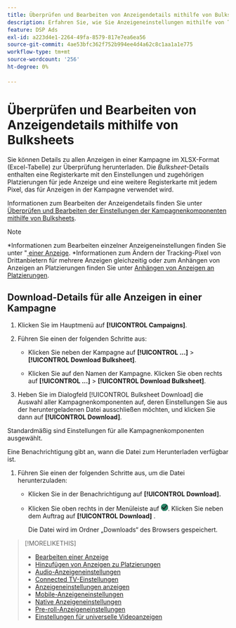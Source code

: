 ```yaml
---
title: Überprüfen und Bearbeiten von Anzeigendetails mithilfe von Bulksheets
description: Erfahren Sie, wie Sie Anzeigeneinstellungen mithilfe von Tabellen stapelweise überprüfen können.
feature: DSP Ads
exl-id: a223d4e1-2264-49fa-8579-817e7ea6ea56
source-git-commit: 4ae53bfc362f752b994ee4d4a62c8c1aa1a1e775
workflow-type: tm+mt
source-wordcount: '256'
ht-degree: 0%

---
```


# Überprüfen und Bearbeiten von Anzeigendetails mithilfe von Bulksheets

<!-- I should probably change this filename and get __?__ to set up a redirect from the old file to the new file. -->

Sie können Details zu allen Anzeigen in einer Kampagne im XLSX-Format (Excel-Tabelle) zur Überprüfung herunterladen. Die *Bulksheet*-Details enthalten eine Registerkarte mit den Einstellungen und zugehörigen Platzierungen für jede Anzeige und eine weitere Registerkarte mit jedem Pixel, das für Anzeigen in der Kampagne verwendet wird.

Informationen zum Bearbeiten der Anzeigendetails finden Sie unter [Überprüfen und Bearbeiten der Einstellungen der Kampagnenkomponenten mithilfe von Bulksheets](/help/dsp/campaign-management/campaign-components-review-edit.md).

>[!NOTE]
>
>*Informationen zum Bearbeiten einzelner Anzeigeneinstellungen finden Sie unter &quot;[&#x200B; einer Anzeige](/help/dsp/campaign-management/ads/ad-edit.md).
>*Informationen zum Ändern der Tracking-Pixel von Drittanbietern für mehrere Anzeigen gleichzeitig oder zum Anhängen von Anzeigen an Platzierungen finden Sie unter [Anhängen von Anzeigen an Platzierungen](/help/dsp/campaign-management/ads/ad-attach-to-placement.md).

## Download-Details für alle Anzeigen in einer Kampagne

1. Klicken Sie im Hauptmenü auf **[!UICONTROL Campaigns]**.

1. Führen Sie einen der folgenden Schritte aus:

   * Klicken Sie neben der Kampagne auf **[!UICONTROL ...]** > **[!UICONTROL Download Bulksheet]**.

   * Klicken Sie auf den Namen der Kampagne. Klicken Sie oben rechts auf **[!UICONTROL ...]** > **[!UICONTROL Download Bulksheet]**.

1. Heben Sie im Dialogfeld [!UICONTROL Bulksheet Download] die Auswahl aller Kampagnenkomponenten auf, deren Einstellungen Sie aus der heruntergeladenen Datei ausschließen möchten, und klicken Sie dann auf **[!UICONTROL Download]**.

Standardmäßig sind Einstellungen für alle Kampagnenkomponenten ausgewählt.

Eine Benachrichtigung gibt an, wann die Datei zum Herunterladen verfügbar ist.

1. Führen Sie einen der folgenden Schritte aus, um die Datei herunterzuladen:

   * Klicken Sie in der Benachrichtigung auf **[!UICONTROL Download].**

   * Klicken Sie oben rechts in der Menüleiste auf ![Aufträge](/help/dsp/assets/downloads.png). Klicken Sie neben dem Auftrag auf **[!UICONTROL Download]** .

     Die Datei wird im Ordner „Downloads“ des Browsers gespeichert.<!-- See "[Placement Columns in Downloaded/Uploaded Spreadsheets](#qa-sheet-columns)" for a list of the included columns. -->

>[!MORELIKETHIS]
>
>* [Bearbeiten einer Anzeige](/help/dsp/campaign-management/ads/ad-edit.md)
>* [Hinzufügen von Anzeigen zu Platzierungen](/help/dsp/campaign-management/ads/ad-attach-to-placement.md)
>* [Audio-Anzeigeneinstellungen](/help/dsp/campaign-management/ads/ad-settings-audio.md)
>* [Connected TV-Einstellungen](/help/dsp/campaign-management/ads/ad-settings-connected-tv.md)
>* [Anzeigeneinstellungen anzeigen](/help/dsp/campaign-management/ads/ad-settings-display.md)
>* [Mobile-Anzeigeneinstellungen](/help/dsp/campaign-management/ads/ad-settings-mobile.md)
>* [Native Anzeigeneinstellungen](/help/dsp/campaign-management/ads/ad-settings-native.md)
>* [Pre-roll-Anzeigeneinstellungen](/help/dsp/campaign-management/ads/ad-settings-pre-roll.md)
>* [Einstellungen für universelle Videoanzeigen](/help/dsp/campaign-management/ads/ad-settings-universal-video.md)
